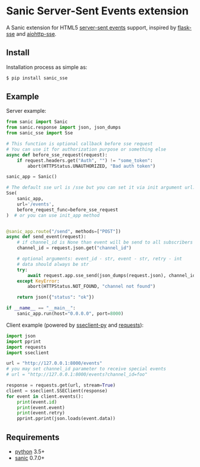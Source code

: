 # Sanic Server-Sent Events extension

A Sanic extension for HTML5 [server-sent events](https://developer.mozilla.org/en-US/docs/Web/API/Server-sent_events) support, inspired by [flask-sse](https://github.com/singingwolfboy/flask-sse) and [aiohttp-sse](https://github.com/aio-libs/aiohttp-sse).

## Install

Installation process as simple as:

```bash
$ pip install sanic_sse
```

## Example

Server example:

```python
from sanic import Sanic
from sanic.response import json, json_dumps
from sanic_sse import Sse

# This function is optional callback before sse request
# You can use it for authorization purpose or something else
async def before_sse_request(request):
    if request.headers.get("Auth", "") != "some_token":
        abort(HTTPStatus.UNAUTHORIZED, "Bad auth token")

sanic_app = Sanic()

# The default sse url is /sse but you can set it via init argument url.
Sse(
    sanic_app,
    url='/events',
    before_request_func=before_sse_request
)  # or you can use init_app method


@sanic_app.route("/send", methods=["POST"])
async def send_event(request):
    # if channel_id is None than event will be send to all subscribers
    channel_id = request.json.get("channel_id")

    # optional arguments: event_id - str, event - str, retry - int
    # data should always be str
    try:
        await request.app.sse_send(json_dumps(request.json), channel_id=channel_id)
    except KeyError:
        abort(HTTPStatus.NOT_FOUND, "channel not found")

    return json({"status": "ok"})

if __name__ == "__main__":
    sanic_app.run(host="0.0.0.0", port=8000)
```

Client example (powered by [sseclient-py](https://github.com/mpetazzoni/sseclient) and [requests](https://github.com/requests/requests)):

```python
import json
import pprint
import requests
import sseclient

url = "http://127.0.0.1:8000/events"
# you may set channel_id parameter to receive special events
# url = "http://127.0.0.1:8000/events?channel_id=foo"

response = requests.get(url, stream=True)
client = sseclient.SSEClient(response)
for event in client.events():
    print(event.id)
    print(event.event)
    print(event.retry)
    pprint.pprint(json.loads(event.data))
```

## Requirements

- [python](https://www.python.org/) 3.5+
- [sanic](https://github.com/channelcat/sanic) 0.7.0+
